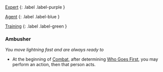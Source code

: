 
[Expert](Game/Advancement-List?Expert=true)
{: .label .label-purple }

[Agent](Game/Agent)
{: .label .label-blue }

[Training](Game/Advancement-List?Training=true)
{: .label .label-green }
### Ambusher
*You move lightning fast and are always ready to*
* At the beginning of [Combat](Game/Core/Combat), after determining [Who Goes First](Game/Core/Combat#Who%20Goes%20First), you may perform an action, then that person acts.

